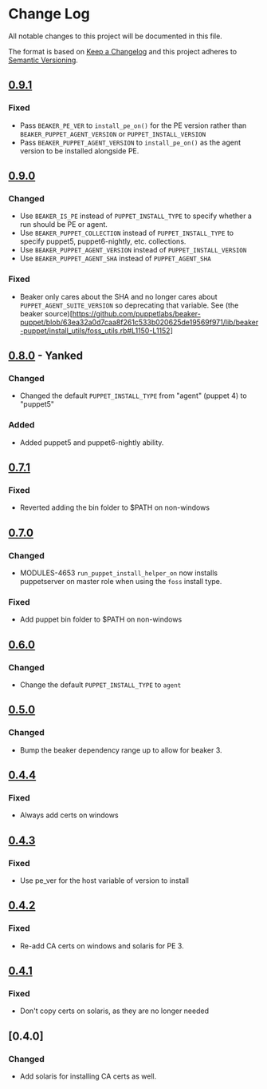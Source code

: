 # Change Log
All notable changes to this project will be documented in this file.

The format is based on [Keep a Changelog](http://keepachangelog.com/) 
and this project adheres to [Semantic Versioning](http://semver.org/).

## [0.9.1]
### Fixed
- Pass `BEAKER_PE_VER` to `install_pe_on()` for the PE version rather than `BEAKER_PUPPET_AGENT_VERSION` or `PUPPET_INSTALL_VERSION`
- Pass `BEAKER_PUPPET_AGENT_VERSION` to `install_pe_on()` as the agent version to be installed alongside PE.

## [0.9.0]
### Changed
- Use `BEAKER_IS_PE` instead of `PUPPET_INSTALL_TYPE` to specify whether a run should be PE or agent.
- Use `BEAKER_PUPPET_COLLECTION` instead of `PUPPET_INSTALL_TYPE` to specify puppet5, puppet6-nightly, etc. collections.
- Use `BEAKER_PUPPET_AGENT_VERSION` instead of `PUPPET_INSTALL_VERSION`
- Use `BEAKER_PUPPET_AGENT_SHA` instead of `PUPPET_AGENT_SHA`

### Fixed
- Beaker only cares about the SHA and no longer cares about `PUPPET_AGENT_SUITE_VERSION` so deprecating that variable. See (the beaker source)[https://github.com/puppetlabs/beaker-puppet/blob/63ea32a0d7caa8f261c533b020625de19569f971/lib/beaker-puppet/install_utils/foss_utils.rb#L1150-L1152]

## [0.8.0] - Yanked
### Changed
- Changed the default `PUPPET_INSTALL_TYPE` from "agent" (puppet 4) to "puppet5"

### Added
- Added puppet5 and puppet6-nightly ability.

## [0.7.1]
### Fixed
- Reverted adding the bin folder to $PATH on non-windows

## [0.7.0]
### Changed
- MODULES-4653 `run_puppet_install_helper_on` now installs puppetserver on master role when using the `foss` install type.

### Fixed
- Add puppet bin folder to $PATH on non-windows

## [0.6.0]
### Changed
- Change the default `PUPPET_INSTALL_TYPE` to `agent`

## [0.5.0]
### Changed
- Bump the beaker dependency range up to allow for beaker 3.

## [0.4.4]
### Fixed
- Always add certs on windows

## [0.4.3]
### Fixed
- Use pe\_ver for the host variable of version to install

## [0.4.2]
### Fixed
- Re-add CA certs on windows and solaris for PE 3.

## [0.4.1]
### Fixed
- Don't copy certs on solaris, as they are no longer needed

## [0.4.0]
### Changed
- Add solaris for installing CA certs as well.

[0.9.1]: https://github.com/puppetlabs/beaker-puppet_install_helper/compare/0.9.0...0.9.1
[0.9.0]: https://github.com/puppetlabs/beaker-puppet_install_helper/compare/0.8.0...0.9.0
[0.8.0]: https://github.com/puppetlabs/beaker-puppet_install_helper/compare/0.7.1...0.8.0
[0.7.1]: https://github.com/puppetlabs/beaker-puppet_install_helper/compare/0.7.0...0.7.1
[0.7.0]: https://github.com/puppetlabs/beaker-puppet_install_helper/compare/0.6.0...0.7.0
[0.6.0]: https://github.com/puppetlabs/beaker-puppet_install_helper/compare/0.5.0...0.6.0
[0.5.0]: https://github.com/puppetlabs/beaker-puppet_install_helper/compare/0.4.4...0.5.0
[0.4.4]: https://github.com/puppetlabs/beaker-puppet_install_helper/compare/0.4.3...0.4.4
[0.4.3]: https://github.com/puppetlabs/beaker-puppet_install_helper/compare/0.4.2...0.4.3
[0.4.2]: https://github.com/puppetlabs/beaker-puppet_install_helper/compare/0.4.1...0.4.2
[0.4.1]: https://github.com/puppetlabs/beaker-puppet_install_helper/compare/0.4.0...0.4.1
[0.4.2]: https://github.com/puppetlabs/beaker-puppet_install_helper/compare/0.3.1...0.4.0
